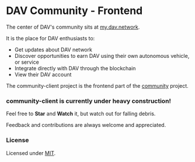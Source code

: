 # DAV Community - Frontend

The center of DAV's community sits at [my.dav.network](https://my.dav.network/).

It is the place for DAV enthusiasts to:

* Get updates about DAV network
* Discover opportunities to earn DAV using their own autonomous vehicle, or service
* Integrate directly with DAV through the blockchain
* View their DAV account

The community-client project is the frontend part of the [community](https://github.com/DAVFoundation/community) project.

### community-client is currently under heavy construction!

Feel free to **Star** and **Watch** it, but watch out for falling debris.

Feedback and contributions are always welcome and appreciated.

### License

Licensed under [MIT](https://github.com/DAVFoundation/community-client/blob/master/LICENSE).
